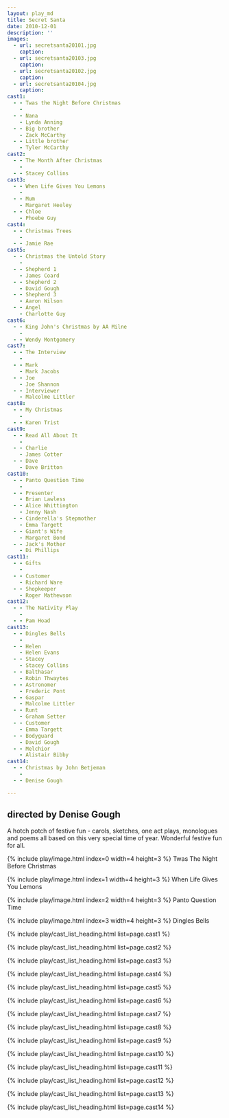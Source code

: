 ```yaml
---
layout: play_md
title: Secret Santa
date: 2010-12-01
description: ''
images:
  - url: secretsanta20101.jpg
    caption:
  - url: secretsanta20103.jpg
    caption:
  - url: secretsanta20102.jpg
    caption:
  - url: secretsanta20104.jpg
    caption:
cast1:
  - - Twas the Night Before Christmas
    -
  - - Nana
    - Lynda Anning
  - - Big brother
    - Zack McCarthy
  - - Little brother
    - Tyler McCarthy
cast2:
  - - The Month After Christmas
    -
  - - Stacey Collins
cast3:
  - - When Life Gives You Lemons
    -
  - - Mum
    - Margaret Heeley
  - - Chloe
    - Phoebe Guy
cast4:
  - - Christmas Trees
    -
  - - Jamie Rae
cast5:
  - - Christmas the Untold Story
    -
  - - Shepherd 1
    - James Coard
  - - Shepherd 2
    - David Gough
  - - Shepherd 3
    - Aaron Wilson
  - - Angel
    - Charlotte Guy
cast6:
  - - King John's Christmas by AA Milne
    -
  - - Wendy Montgomery
cast7:
  - - The Interview
    -
  - - Mark
    - Mark Jacobs
  - - Joe
    - Joe Shannon
  - - Interviewer
    - Malcolme Littler
cast8:
  - - My Christmas
    -
  - - Karen Trist
cast9:
  - - Read All About It
    -
  - - Charlie
    - James Cotter
  - - Dave
    - Dave Britton
cast10:
  - - Panto Question Time
    -
  - - Presenter
    - Brian Lawless
  - - Alice Whittington
    - Jenny Nash
  - - Cinderella's Stepmother
    - Emma Targett
  - - Giant's Wife
    - Margaret Bond
  - - Jack's Mother
    - Di Phillips
cast11:
  - - Gifts
    -
  - - Customer
    - Richard Ware
  - - Shopkeeper
    - Roger Mathewson
cast12:
  - - The Nativity Play
    -
  - - Pam Hoad
cast13:
  - - Dingles Bells
    -
  - - Helen
    - Helen Evans
  - - Stacey
    - Stacey Collins
  - - Balthasar
    - Robin Thwaytes
  - - Astronomer
    - Frederic Pont
  - - Gaspar
    - Malcolme Littler
  - - Runt
    - Graham Setter
  - - Customer
    - Emma Targett
  - - Bodyguard
    - David Gough
  - - Melchior
    - Alistair Bibby
cast14:
  - - Christmas by John Betjeman
    -
  - - Denise Gough

---
```


## directed by Denise Gough

A hotch potch of festive fun - carols, sketches, one act plays, monologues and poems all based on this very special time of year. Wonderful festive fun for all.

{% include play/image.html index=0 width=4 height=3 %}
Twas The Night Before Christmas

{% include play/image.html index=1 width=4 height=3 %}
When Life Gives You Lemons

{% include play/image.html index=2 width=4 height=3 %}
Panto Question Time

{% include play/image.html index=3 width=4 height=3 %}
Dingles Bells

{% include play/cast_list_heading.html list=page.cast1 %}

{% include play/cast_list_heading.html list=page.cast2 %}

{% include play/cast_list_heading.html list=page.cast3 %}

{% include play/cast_list_heading.html list=page.cast4 %}

{% include play/cast_list_heading.html list=page.cast5 %}

{% include play/cast_list_heading.html list=page.cast6 %}

{% include play/cast_list_heading.html list=page.cast7 %}

{% include play/cast_list_heading.html list=page.cast8 %}

{% include play/cast_list_heading.html list=page.cast9 %}

{% include play/cast_list_heading.html list=page.cast10 %}

{% include play/cast_list_heading.html list=page.cast11 %}

{% include play/cast_list_heading.html list=page.cast12 %}

{% include play/cast_list_heading.html list=page.cast13 %}

{% include play/cast_list_heading.html list=page.cast14 %}
